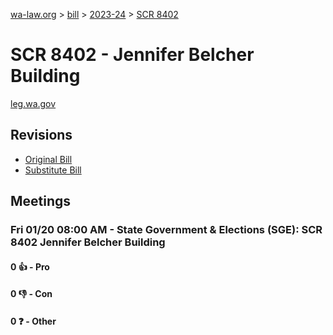 [wa-law.org](/) > [bill](/bill/) > [2023-24](/bill/2023-24/) > [SCR 8402](/bill/2023-24/scr/8402/)

# SCR 8402 - Jennifer Belcher Building
[leg.wa.gov](https://app.leg.wa.gov/billsummary?BillNumber=8402&Year=2023&Initiative=false)

## Revisions
* [Original Bill](1/)
* [Substitute Bill](S/)

## Meetings
### Fri 01/20 08:00 AM - State Government & Elections (SGE): SCR 8402 Jennifer Belcher Building
#### 0 👍 - Pro

#### 0 👎 - Con

#### 0 ❓ - Other
